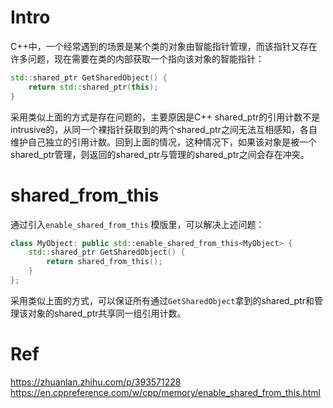 # Intro
C++中，一个经常遇到的场景是某个类的对象由智能指针管理，而该指针又存在许多问题，现在需要在类的内部获取一个指向该对象的智能指针：
```c++
std::shared_ptr GetSharedObject() {
	return std::shared_ptr(this);
}
```
采用类似上面的方式是存在问题的，主要原因是C++ shared_ptr的引用计数不是intrusive的，从同一个裸指针获取到的两个shared_ptr之间无法互相感知，各自维护自己独立的引用计数。回到上面的情况，这种情况下，如果该对象是被一个shared_ptr管理，则返回的shared_ptr与管理的shared_ptr之间会存在冲突。
# shared_from_this
通过引入`enable_shared_from_this` 模版里，可以解决上述问题：
```c++
class MyObject: public std::enable_shared_from_this<MyObject> {
	std::shared_ptr GetSharedObject() {
		return shared_from_this();
	}
};
```
采用类似上面的方式，可以保证所有通过`GetSharedObject`拿到的shared_ptr和管理该对象的shared_ptr共享同一组引用计数。
# Ref
https://zhuanlan.zhihu.com/p/393571228
https://en.cppreference.com/w/cpp/memory/enable_shared_from_this.html